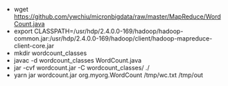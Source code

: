 - wget https://github.com/ywchiu/micronbigdata/raw/master/MapReduce/WordCount.java
- export CLASSPATH=/usr/hdp/2.4.0.0-169/hadoop/hadoop-common.jar:/usr/hdp/2.4.0.0-169/hadoop/client/hadoop-mapreduce-client-core.jar
- mkdir wordcount_classes
- javac -d wordcount_classes WordCount.java
- jar -cvf wordcount.jar -C wordcount_classes/ ./
- yarn jar wordcount.jar org.myorg.WordCount /tmp/wc.txt /tmp/out